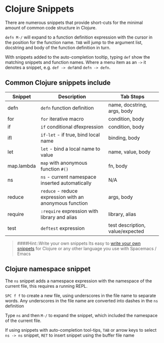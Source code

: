 # Clojure Snippets
There are numerous snippets that provide short-cuts for the minimal amount of common code structure in Clojure.

`defn M-/` will expand to a function definition expression with the cursor in the position for the function name.  `TAB` will jump to the argument list, docstring and body of the function definition in turn.

With snippets added to the auto-completion tooltip, typing `def` show the matching snippets and function names.  Where a menu item as an `->` it denotes a snippet, e.g. `def -> def`and `defn -> defn`.

## Common Clojure snippets include

| Snippet    | Description                                              | Tab Stops                              |
| ----       | ----                                                     | ----                                   |
| defn       | `defn` function definition                               | name, docstring, args, body            |
| for        | `for` iterative macro                                    | condition, body                        |
| if         | `if` conditional dfexpression                            | condition, body                        |
| ifl        | `if-let` - if true, bind local name                      | binding, body                          |
| let        | `let` - bind a local name to value                       | name, value, body                      |
| map.lambda | `map` with anonymous function `#()`                      | fn, body                               |
| ns         | `ns` - current namespace inserted automatically          | N/A                                    |
| reduce     | `reduce` - reduce expression with an anonymous function  | args, body                             |
| require    | `:require` expression with library and alias             | library, alias                         |
| test       | `deftest` expression                                     | test description, value/expected       |


> ####Hint::Write your own snippets
> Its easy to [write your own snippets](add-your-own-snippets.md) for Clojure or any other language you use with Spacemacs / Emacs

## Clojure namespace snippet
The `ns` snippet adds a namespace expression with the namespace of the current file, this requires a running REPL.

`SPC f f` to create a new file, using underscores in the file name to separate words. Any underscores in the file name are converted into dashes in the `ns` definition

Type `ns` and then `M-/` to expand the snippet, which included the namespace of the current file.

If using snippets with auto-completion tool-tips, `TAB` or arrow keys to select `ns -> ns` snippet, `RET` to insert snippet using the buffer file name
